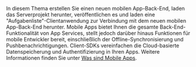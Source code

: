 
In diesem Thema erstellen Sie einen neuen mobilen App-Back-End, laden das Serverprojekt herunter, veröffentlichen es und laden eine "Aufgabenliste"-Clientanwendung zur Verbindung mit dem neuen mobilen App-Back-End herunter. Mobile Apps bietet Ihnen die gesamte Back-End-Funktionalität von App Services, stellt jedoch darüber hinaus Funktionen für mobile Entwickler bereit, einschließlich der Offline-Synchronisierung und Pushbenachrichtigungen. Client-SDKs vereinfachen die Cloud-basierte Datenspeicherung und Authentifizierung in Ihren Apps. Weitere Informationen finden Sie unter [Was sind Mobile Apps](app-service-mobile-value-prop.md).

